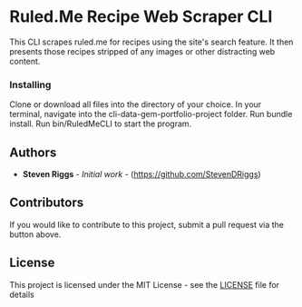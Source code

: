 # Ruled.Me Recipe Web Scraper CLI

This CLI scrapes ruled.me for recipes using the site's search feature.
It then presents those recipes stripped of
any images or other distracting web content.

### Installing

Clone or download all files into the directory of your choice.
In your terminal, navigate into the cli-data-gem-portfolio-project folder.
Run bundle install.
Run bin/RuledMeCLI to start the program.

## Authors

* **Steven Riggs** - *Initial work* - (https://github.com/StevenDRiggs)

## Contributors

If you would like to contribute to this project, submit a pull request via the button above.

## License

This project is licensed under the MIT License - see the [LICENSE](LICENSE) file for details
